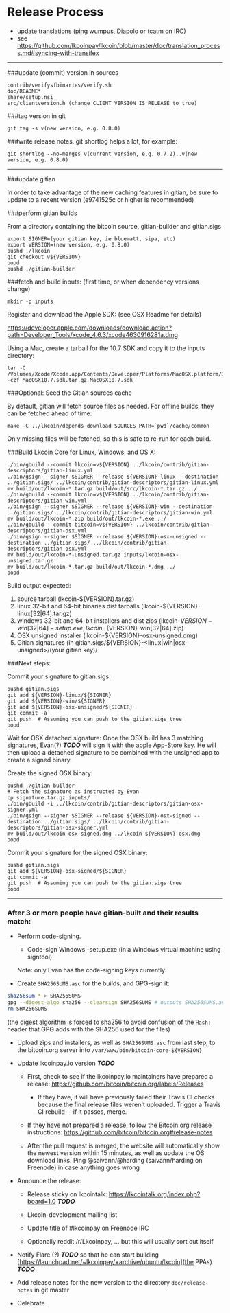 Release Process
====================

* update translations (ping wumpus, Diapolo or tcatm on IRC)
* see https://github.com/lkcoinpay/lkcoin/blob/master/doc/translation_process.md#syncing-with-transifex

* * *

###update (commit) version in sources

	contrib/verifysfbinaries/verify.sh
	doc/README*
	share/setup.nsi
	src/clientversion.h (change CLIENT_VERSION_IS_RELEASE to true)

###tag version in git

	git tag -s v(new version, e.g. 0.8.0)

###write release notes. git shortlog helps a lot, for example:

	git shortlog --no-merges v(current version, e.g. 0.7.2)..v(new version, e.g. 0.8.0)

* * *

###update gitian

 In order to take advantage of the new caching features in gitian, be sure to update to a recent version (e9741525c or higher is recommended)

###perform gitian builds

 From a directory containing the bitcoin source, gitian-builder and gitian.sigs

	export SIGNER=(your gitian key, ie bluematt, sipa, etc)
	export VERSION=(new version, e.g. 0.8.0)
	pushd ./lkcoin
	git checkout v${VERSION}
	popd
	pushd ./gitian-builder

###fetch and build inputs: (first time, or when dependency versions change)
 
	mkdir -p inputs

 Register and download the Apple SDK: (see OSX Readme for details)
 
 https://developer.apple.com/downloads/download.action?path=Developer_Tools/xcode_4.6.3/xcode4630916281a.dmg
 
 Using a Mac, create a tarball for the 10.7 SDK and copy it to the inputs directory:
 
	tar -C /Volumes/Xcode/Xcode.app/Contents/Developer/Platforms/MacOSX.platform/Developer/SDKs/ -czf MacOSX10.7.sdk.tar.gz MacOSX10.7.sdk

###Optional: Seed the Gitian sources cache

  By default, gitian will fetch source files as needed. For offline builds, they can be fetched ahead of time:

	make -C ../lkcoin/depends download SOURCES_PATH=`pwd`/cache/common

  Only missing files will be fetched, so this is safe to re-run for each build.

###Build Lkcoin Core for Linux, Windows, and OS X:

	./bin/gbuild --commit lkcoin=v${VERSION} ../lkcoin/contrib/gitian-descriptors/gitian-linux.yml
	./bin/gsign --signer $SIGNER --release ${VERSION}-linux --destination ../gitian.sigs/ ../lkcoin/contrib/gitian-descriptors/gitian-linux.yml
	mv build/out/lkcoin-*.tar.gz build/out/src/lkcoin-*.tar.gz ../
	./bin/gbuild --commit lkcoin=v${VERSION} ../lkcoin/contrib/gitian-descriptors/gitian-win.yml
	./bin/gsign --signer $SIGNER --release ${VERSION}-win --destination ../gitian.sigs/ ../lkcoin/contrib/gitian-descriptors/gitian-win.yml
	mv build/out/lkcoin-*.zip build/out/lkcoin-*.exe ../
	./bin/gbuild --commit bitcoin=v${VERSION} ../lkcoin/contrib/gitian-descriptors/gitian-osx.yml
	./bin/gsign --signer $SIGNER --release ${VERSION}-osx-unsigned --destination ../gitian.sigs/ ../lkcoin/contrib/gitian-descriptors/gitian-osx.yml
	mv build/out/lkcoin-*-unsigned.tar.gz inputs/lkcoin-osx-unsigned.tar.gz
	mv build/out/lkcoin-*.tar.gz build/out/lkcoin-*.dmg ../
	popd
  Build output expected:

  1. source tarball (lkcoin-${VERSION}.tar.gz)
  2. linux 32-bit and 64-bit binaries dist tarballs (lkcoin-${VERSION}-linux[32|64].tar.gz)
  3. windows 32-bit and 64-bit installers and dist zips (lkcoin-${VERSION}-win[32|64]-setup.exe, lkcoin-${VERSION}-win[32|64].zip)
  4. OSX unsigned installer (lkcoin-${VERSION}-osx-unsigned.dmg)
  5. Gitian signatures (in gitian.sigs/${VERSION}-<linux|win|osx-unsigned>/(your gitian key)/

###Next steps:

Commit your signature to gitian.sigs:

	pushd gitian.sigs
	git add ${VERSION}-linux/${SIGNER}
	git add ${VERSION}-win/${SIGNER}
	git add ${VERSION}-osx-unsigned/${SIGNER}
	git commit -a
	git push  # Assuming you can push to the gitian.sigs tree
	popd

  Wait for OSX detached signature:
	Once the OSX build has 3 matching signatures, Evan(?) ***TODO*** will sign it with the apple App-Store key.
	He will then upload a detached signature to be combined with the unsigned app to create a signed binary.

  Create the signed OSX binary:

	pushd ./gitian-builder
	# Fetch the signature as instructed by Evan
	cp signature.tar.gz inputs/
	./bin/gbuild -i ../lkcoin/contrib/gitian-descriptors/gitian-osx-signer.yml
	./bin/gsign --signer $SIGNER --release ${VERSION}-osx-signed --destination ../gitian.sigs/ ../lkcoin/contrib/gitian-descriptors/gitian-osx-signer.yml
	mv build/out/lkcoin-osx-signed.dmg ../lkcoin-${VERSION}-osx.dmg
	popd

Commit your signature for the signed OSX binary:

	pushd gitian.sigs
	git add ${VERSION}-osx-signed/${SIGNER}
	git commit -a
	git push  # Assuming you can push to the gitian.sigs tree
	popd

-------------------------------------------------------------------------

### After 3 or more people have gitian-built and their results match:

- Perform code-signing.

    - Code-sign Windows -setup.exe (in a Windows virtual machine using signtool)

  Note: only Evan has the code-signing keys currently.

- Create `SHA256SUMS.asc` for the builds, and GPG-sign it:
```bash
sha256sum * > SHA256SUMS
gpg --digest-algo sha256 --clearsign SHA256SUMS # outputs SHA256SUMS.asc
rm SHA256SUMS
```
(the digest algorithm is forced to sha256 to avoid confusion of the `Hash:` header that GPG adds with the SHA256 used for the files)

- Upload zips and installers, as well as `SHA256SUMS.asc` from last step, to the bitcoin.org server
  into `/var/www/bin/bitcoin-core-${VERSION}`

- Update lkcoinpay.io version ***TODO***

  - First, check to see if the lkcoinpay.io maintainers have prepared a
    release: https://github.com/bitcoin/bitcoin.org/labels/Releases

      - If they have, it will have previously failed their Travis CI
        checks because the final release files weren't uploaded.
        Trigger a Travis CI rebuild---if it passes, merge.

  - If they have not prepared a release, follow the Bitcoin.org release
    instructions: https://github.com/bitcoin/bitcoin.org#release-notes

  - After the pull request is merged, the website will automatically show the newest version within 15 minutes, as well
    as update the OS download links. Ping @saivann/@harding (saivann/harding on Freenode) in case anything goes wrong

- Announce the release:

  - Release sticky on lkcointalk: https://lkcointalk.org/index.php?board=1.0 ***TODO***

  - Lkcoin-development mailing list

  - Update title of #lkcoinpay on Freenode IRC

  - Optionally reddit /r/Lkcoinpay, ... but this will usually sort out itself

- Notify Flare (?) ***TODO*** so that he can start building [https://launchpad.net/~lkcoinpay/+archive/ubuntu/lkcoin](the PPAs) ***TODO***

- Add release notes for the new version to the directory `doc/release-notes` in git master

- Celebrate
